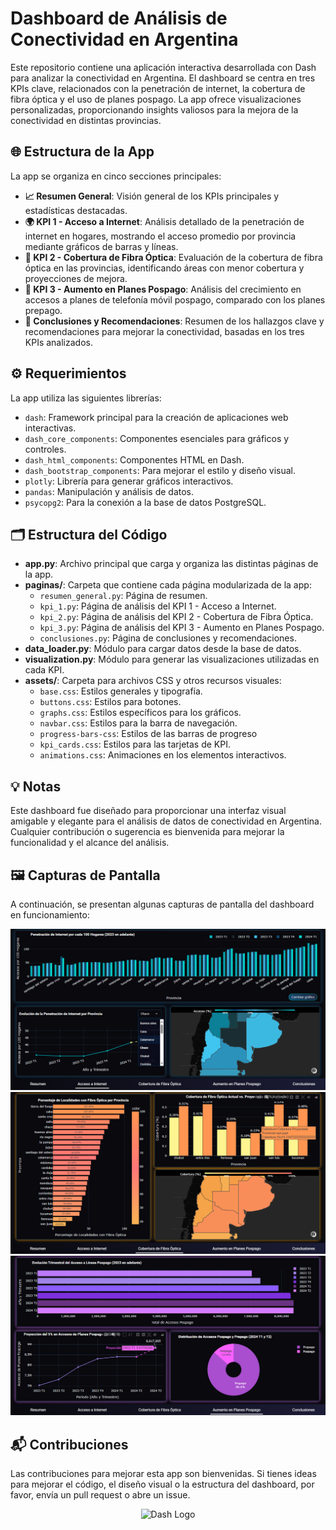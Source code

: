 # Dashboard de Análisis de Conectividad en Argentina

Este repositorio contiene una aplicación interactiva desarrollada con Dash para analizar la conectividad en Argentina. El dashboard se centra en tres KPIs clave, relacionados con la penetración de internet, la cobertura de fibra óptica y el uso de planes pospago. La app ofrece visualizaciones personalizadas, proporcionando insights valiosos para la mejora de la conectividad en distintas provincias.

## 🌐 Estructura de la App

La app se organiza en cinco secciones principales:

- **📈 Resumen General**: Visión general de los KPIs principales y estadísticas destacadas.
- **🌍 KPI 1 - Acceso a Internet**: Análisis detallado de la penetración de internet en hogares, mostrando el acceso promedio por provincia mediante gráficos de barras y líneas.
- **📶 KPI 2 - Cobertura de Fibra Óptica**: Evaluación de la cobertura de fibra óptica en las provincias, identificando áreas con menor cobertura y proyecciones de mejora.
- **📱 KPI 3 - Aumento en Planes Pospago**: Análisis del crecimiento en accesos a planes de telefonía móvil pospago, comparado con los planes prepago.
- **📌 Conclusiones y Recomendaciones**: Resumen de los hallazgos clave y recomendaciones para mejorar la conectividad, basadas en los tres KPIs analizados.

## ⚙️ Requerimientos

La app utiliza las siguientes librerías:

- `dash`: Framework principal para la creación de aplicaciones web interactivas.
- `dash_core_components`: Componentes esenciales para gráficos y controles.
- `dash_html_components`: Componentes HTML en Dash.
- `dash_bootstrap_components`: Para mejorar el estilo y diseño visual.
- `plotly`: Librería para generar gráficos interactivos.
- `pandas`: Manipulación y análisis de datos.
- `psycopg2`: Para la conexión a la base de datos PostgreSQL.

## 🗂️ Estructura del Código

- **app.py**: Archivo principal que carga y organiza las distintas páginas de la app.
- **paginas/**: Carpeta que contiene cada página modularizada de la app:
  - `resumen_general.py`: Página de resumen.
  - `kpi_1.py`: Página de análisis del KPI 1 - Acceso a Internet.
  - `kpi_2.py`: Página de análisis del KPI 2 - Cobertura de Fibra Óptica.
  - `kpi_3.py`: Página de análisis del KPI 3 - Aumento en Planes Pospago.
  - `conclusiones.py`: Página de conclusiones y recomendaciones.
- **data_loader.py**: Módulo para cargar datos desde la base de datos.
- **visualization.py**: Módulo para generar las visualizaciones utilizadas en cada KPI.
- **assets/**: Carpeta para archivos CSS y otros recursos visuales:
  - `base.css`: Estilos generales y tipografía.
  - `buttons.css`: Estilos para botones.
  - `graphs.css`: Estilos específicos para los gráficos.
  - `navbar.css`: Estilos para la barra de navegación.
  - `progress-bars-css`: Estilos de las barras de progreso
  - `kpi_cards.css`: Estilos para las tarjetas de KPI.
  - `animations.css`: Animaciones en los elementos interactivos.

## 💡 Notas

Este dashboard fue diseñado para proporcionar una interfaz visual amigable y elegante para el análisis de datos de conectividad en Argentina. Cualquier contribución o sugerencia es bienvenida para mejorar la funcionalidad y el alcance del análisis.

## 🖼️ Capturas de Pantalla

A continuación, se presentan algunas capturas de pantalla del dashboard en funcionamiento:

![KPI_1](../assets/KPI_1.png)
![KPI_2](../assets/KPI_2.png)
![KPI_2](../assets/KPI_3.png)

## 📬 Contribuciones

Las contribuciones para mejorar esta app son bienvenidas. Si tienes ideas para mejorar el código, el diseño visual o la estructura del dashboard, por favor, envía un pull request o abre un issue.

<div align="center">
<img src="https://www.greghilston.com/post/how-to-use-plotly-plotly-express-and-dash-with-jupyterlab/featured-image.png" alt="Dash Logo" width="200">
</div>